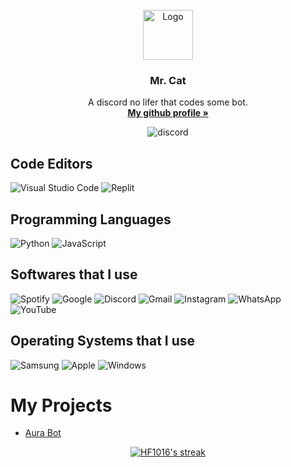 
<br />
<div align="center">
  <a href="https://github.com/othneildrew/Best-README-Template">
    <img src="https://cdn.discordapp.com/avatars/887267307406110720/a_e8a5135ace9a71cfdb9d1efb0ad91dee.gif?size=1024" alt="Logo" width="80" height="80">
  </a>

  <h3 align="center">Mr. Cat</h3>

  <p align="center">
    A discord no lifer that codes some bot.
    <br />
    <a href="https://github.com/HF1016"><strong>My github profile »</strong></a>
    <br />
  </p>
  <img src="https://discord-readme-badge.vercel.app/api?id=887267307406110720" alt="discord">
</div>

## Code Editors 
![Visual Studio Code](https://img.shields.io/badge/Visual%20Studio%20Code-0078d7.svg?style=for-the-badge&logo=visual-studio-code&logoColor=black)
![Replit](https://img.shields.io/badge/Replit-DD1200?style=for-the-badge&logo=Replit&logoColor=black)

## Programming Languages
![Python](https://img.shields.io/badge/python-3670A0?style=for-the-badge&logo=python&logoColor=ffdd54)
![JavaScript](https://img.shields.io/badge/javascript-%23323330.svg?style=for-the-badge&logo=javascript&logoColor=%23F7DF1E)

## Softwares that I use
![Spotify](https://img.shields.io/badge/Spotify-1ED760?style=for-the-badge&logo=spotify&logoColor=white)
![Google](https://img.shields.io/badge/google-4285F4?style=for-the-badge&logo=google&logoColor=white)
![Discord](https://img.shields.io/badge/%3CServer%3E-%237289DA.svg?style=for-the-badge&logo=discord&logoColor=white)
![Gmail](https://img.shields.io/badge/Gmail-D14836?style=for-the-badge&logo=gmail&logoColor=white)
![Instagram](https://img.shields.io/badge/Instagram-%23E4405F.svg?style=for-the-badge&logo=Instagram&logoColor=white)
![WhatsApp](https://img.shields.io/badge/WhatsApp-25D366?style=for-the-badge&logo=whatsapp&logoColor=white)
![YouTube](https://img.shields.io/badge/YouTube-%23FF0000.svg?style=for-the-badge&logo=YouTube&logoColor=white)

## Operating Systems that I use
![Samsung](https://img.shields.io/badge/Samsung-%231428A0.svg?style=for-the-badge&logo=samsung&logoColor=white) 
![Apple](https://img.shields.io/badge/Apple-%23000000.svg?style=for-the-badge&logo=apple&logoColor=white)
![Windows](https://img.shields.io/badge/Windows-0078D6?style=for-the-badge&logo=windows&logoColor=white)

# My Projects
- [Aura Bot](https://github.com/RealYuri001/Aura-Bot)

<p align="center">
  <a href="https://github.com/DenverCoder1/github-readme-streak-stats">
    <img alt="HF1016's streak" src="https://github-readme-streak-stats.herokuapp.com/?user=HF1016&theme=github-dark"/>
</p>
